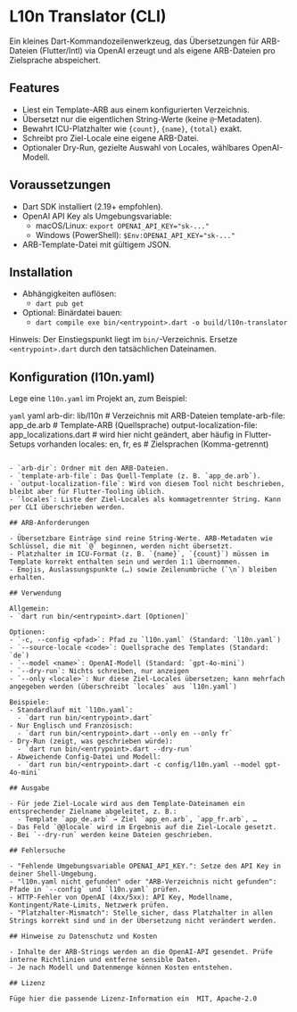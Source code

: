# L10n Translator (CLI)

Ein kleines Dart-Kommandozeilenwerkzeug, das Übersetzungen für ARB-Dateien (Flutter/Intl) via OpenAI erzeugt und als
eigene ARB-Dateien pro Zielsprache abspeichert.

## Features

- Liest ein Template-ARB aus einem konfigurierten Verzeichnis.
- Übersetzt nur die eigentlichen String-Werte (keine `@`-Metadaten).
- Bewahrt ICU-Platzhalter wie `{count}`, `{name}`, `{total}` exakt.
- Schreibt pro Ziel-Locale eine eigene ARB-Datei.
- Optionaler Dry-Run, gezielte Auswahl von Locales, wählbares OpenAI-Modell.

## Voraussetzungen

- Dart SDK installiert (2.19+ empfohlen).
- OpenAI API Key als Umgebungsvariable:
    - macOS/Linux: `export OPENAI_API_KEY="sk-..."`
    - Windows (PowerShell): `$Env:OPENAI_API_KEY="sk-..."`
- ARB-Template-Datei mit gültigem JSON.

## Installation

- Abhängigkeiten auflösen:
    - `dart pub get`
- Optional: Binärdatei bauen:
    - `dart compile exe bin/<entrypoint>.dart -o build/l10n-translator`

Hinweis: Der Einstiegspunkt liegt im `bin/`-Verzeichnis. Ersetze `<entrypoint>.dart` durch den tatsächlichen Dateinamen.

## Konfiguration (l10n.yaml)

Lege eine `l10n.yaml` im Projekt an, zum Beispiel:

```yaml```
yaml arb-dir: lib/l10n # Verzeichnis mit ARB-Dateien template-arb-file: app_de.arb # Template-ARB (Quellsprache)
output-localization-file: app_localizations.dart # wird hier nicht geändert, aber häufig in Flutter-Setups vorhanden
locales: en, fr, es # Zielsprachen (Komma-getrennt)

```

- `arb-dir`: Ordner mit den ARB-Dateien.
- `template-arb-file`: Das Quell-Template (z. B. `app_de.arb`).
- `output-localization-file`: Wird von diesem Tool nicht beschrieben, bleibt aber für Flutter-Tooling üblich.
- `locales`: Liste der Ziel-Locales als kommagetrennter String. Kann per CLI überschrieben werden.

## ARB-Anforderungen

- Übersetzbare Einträge sind reine String-Werte. ARB-Metadaten wie Schlüssel, die mit `@` beginnen, werden nicht übersetzt.
- Platzhalter im ICU-Format (z. B. `{name}`, `{count}`) müssen im Template korrekt enthalten sein und werden 1:1 übernommen.
- Emojis, Auslassungspunkte (…) sowie Zeilenumbrüche (`\n`) bleiben erhalten.

## Verwendung

Allgemein:
- `dart run bin/<entrypoint>.dart [Optionen]`

Optionen:
- `-c, --config <pfad>`: Pfad zu `l10n.yaml` (Standard: `l10n.yaml`)
- `--source-locale <code>`: Quellsprache des Templates (Standard: `de`)
- `--model <name>`: OpenAI-Modell (Standard: `gpt-4o-mini`)
- `--dry-run`: Nichts schreiben, nur anzeigen
- `--only <locale>`: Nur diese Ziel-Locales übersetzen; kann mehrfach angegeben werden (überschreibt `locales` aus `l10n.yaml`)

Beispiele:
- Standardlauf mit `l10n.yaml`:
  - `dart run bin/<entrypoint>.dart`
- Nur Englisch und Französisch:
  - `dart run bin/<entrypoint>.dart --only en --only fr`
- Dry-Run (zeigt, was geschrieben würde):
  - `dart run bin/<entrypoint>.dart --dry-run`
- Abweichende Config-Datei und Modell:
  - `dart run bin/<entrypoint>.dart -c config/l10n.yaml --model gpt-4o-mini`

## Ausgabe

- Für jede Ziel-Locale wird aus dem Template-Dateinamen ein entsprechender Zielname abgeleitet, z. B.:
  - Template `app_de.arb` → Ziel `app_en.arb`, `app_fr.arb`, …
- Das Feld `@@locale` wird im Ergebnis auf die Ziel-Locale gesetzt.
- Bei `--dry-run` werden keine Dateien geschrieben.

## Fehlersuche

- "Fehlende Umgebungsvariable OPENAI_API_KEY.": Setze den API Key in deiner Shell-Umgebung.
- "l10n.yaml nicht gefunden" oder "ARB-Verzeichnis nicht gefunden": Pfade in `--config` und `l10n.yaml` prüfen.
- HTTP-Fehler von OpenAI (4xx/5xx): API Key, Modellname, Kontingent/Rate-Limits, Netzwerk prüfen.
- "Platzhalter-Mismatch": Stelle sicher, dass Platzhalter in allen Strings korrekt sind und in der Übersetzung nicht verändert werden.

## Hinweise zu Datenschutz und Kosten

- Inhalte der ARB-Strings werden an die OpenAI-API gesendet. Prüfe interne Richtlinien und entferne sensible Daten.
- Je nach Modell und Datenmenge können Kosten entstehen.

## Lizenz

Füge hier die passende Lizenz-Information ein  MIT, Apache-2.0